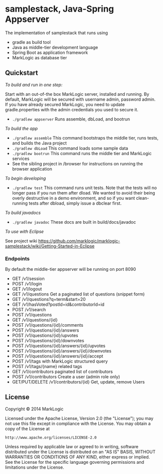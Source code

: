 # samplestack, Java-Spring Appserver

The implementation of samplestack that runs using 

* gradle as build tool
* Java as middle-tier development language
* Spring Boot as application framework
* MarkLogic as database tier

## Quickstart 

*To build and run in one step:*

Start with an out-of-the box MarkLogic server, installed and running.  By default, MarkLogic will be secured with username admin, password admin.  If you have already secured MarkLogic, you need to update gradle.properties with the admin credentials you used to secure it.

* `./gradlew appserver`    Runs assemble, dbLoad, and bootrun

*To build the app*

* `./gradlew assemble`   This command bootstraps the middle tier, runs tests, and builds the Java project
* `./gradlew dbLoad`    This command loads some sample data
* `./gradlew bootrun`       This command runs the middle tier and MarkLogic services
* See the sibling project in /browser for instructions on running the browser application

*To begin developing*

* `./gradlew test` This command runs unit tests.  Note that the tests will no longer pass if you run them after dload.  We wanted to avoid their being overly destructive in a demo environment, and so if you want clean-running tests after dbload, simply issue a dbclear first.

*To build javadocs*

* `./gradlew javadoc` These docs are built in build/docs/javadoc

*To use with Eclipse*

See project wiki https://github.com/marklogic/marklogic-samplestack/wiki/Getting-Started-in-Eclipse

### Endpoints

By default the middle-tier appserver will be running on port 8090

* GET /v1/session
* POST /v1/login
* GET /v1/logout
* GET /v1/questions  Get a paginated list of questions (snippet form)
* GET /v1/questions?q=term&start=20
* GET /v1/hasVoted?postId=id&contributorId=id
* POST /v1/search
* POST /v1/questions
* GET /v1/questions/{id}
* POST /v1/questions/{id}/comments
* POST /v1/questions/{id}/answers
* POST /v1/questions/{id}/upvotes
* POST /v1/questions/{id}/downvotes
* POST /v1/questions/{id}/answers/{id}/upvotes
* POST /v1/questions/{id}/answers/{id}/downvotes
* POST /v1/questions/{id}/answers/{id}/accept
* POST /v1/tags   with MarkLogic structured query
* POST /v1/tags/{name}   related tags
* GET /v1/contributors paginated list of contributors
* POST /v1/contributors Create a user  (admin role only)
* GET/PUT/DELETE /v1/contributors/{id} Get, update, remove Users


## License

Copyright © 2014 MarkLogic

Licensed under the Apache License, Version 2.0 (the "License");
you may not use this file except in compliance with the License.
You may obtain a copy of the License at

    http://www.apache.org/licenses/LICENSE-2.0

Unless required by applicable law or agreed to in writing, software
distributed under the License is distributed on an "AS IS" BASIS,
WITHOUT WARRANTIES OR CONDITIONS OF ANY KIND, either express or implied.
See the License for the specific language governing permissions and
limitations under the License.
